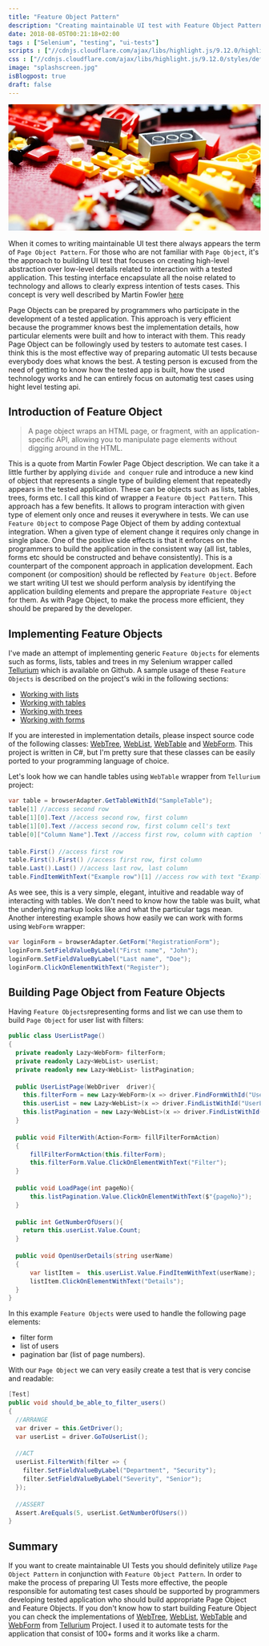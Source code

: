 ```yaml
---
title: "Feature Object Pattern"
description: "Creating maintainable UI test with Feature Object Pattern"
date: 2018-08-05T00:21:18+02:00
tags : ["Selenium", "testing", "ui-tests"]
scripts : ["//cdnjs.cloudflare.com/ajax/libs/highlight.js/9.12.0/highlight.min.js", "//cdnjs.cloudflare.com/ajax/libs/fitvids/1.2.0/jquery.fitvids.min.js"]
css : ["//cdnjs.cloudflare.com/ajax/libs/highlight.js/9.12.0/styles/default.min.css"]
image: "splashscreen.jpg"
isBlogpost: true
draft: false
---
```

![splashscreen](splashscreen.jpg)

When it comes to writing maintainable UI test there always appears the term of `Page Object Pattern`. For those who are not familiar with `Page Object`, it's the approach to building UI test that focuses on creating high-level abstraction over low-level details related to interaction with a tested application. This testing interface encapsulate all the noise related to technology and allows to clearly express intention of tests cases. This concept is very well described by Martin Fowler [here](https://martinfowler.com/bliki/PageObject.html) 

Page Objects can be prepared by programmers who participate in the development of a tested application. This approach is very efficient because the programmer knows best the implementation details, how particular elements were built and how to interact with them. This ready Page Object can be followingly used by testers to automate test cases. I think this is the most effective way of preparing automatic UI tests because everybody does what knows the best. A testing person is excused from the need of getting to know how the tested app is built, how the used technology works and he can entirely focus on automatig test cases using hight level testing api. 

## Introduction of Feature Object

> A page object wraps an HTML page, or fragment, with an application-specific API, allowing you to manipulate page elements without digging around in the HTML.

This is a quote from Martin Fowler Page Object description. We can take it a little further by applying `divide and conquer` rule and introduce a new kind of object that represents a single type of building element that repeatedly appears in the tested application. These can be objects such as lists, tables, trees, forms etc. I call this kind of wrapper a `Feature Object Pattern`. This approach has a few benefits. It allows to program interaction with given type of element only once and reuses it everywhere in tests. We can use `Feature Object` to compose Page Object of them by adding contextual integration. When a given type of element change it requires only change in single place. One of the positive side effects is that it enforces on the programmers to build the application in the consistent way (all list, tables, forms etc should be constructed and behave consistently). This is a counterpart of the component approach in application development. Each component (or composition) should be reflected by `Feature Object`. Before we start writing UI test we should perform analysis by identifying the application building elements and prepare the appropriate `Feature Object` for them. As with Page Object, to make the process more efficient, they should be prepared by the developer. 

## Implementing Feature Objects

I've made an attempt of implementing generic `Feature Objects` for elements such as forms, lists, tables and trees in my Selenium wrapper called [Tellurium](https://github.com/cezarypiatek/Tellurium) which is available on Github.  A sample usage of these `Feature Objects` is described on the project's wiki in the following sections:

- [Working with lists](https://github.com/cezarypiatek/Tellurium/wiki/Working-with-lists)
- [Working with tables](https://github.com/cezarypiatek/Tellurium/wiki/Working-with-tables)
- [Working with trees](https://github.com/cezarypiatek/Tellurium/wiki/Working-with-trees)
- [Working with forms](https://github.com/cezarypiatek/Tellurium/wiki/Working-with-forms)

If you are interested in implementation details, please inspect source code of the following classes: [WebTree](https://github.com/cezarypiatek/Tellurium/blob/6bd0673a04464f67ea6a41700c5d3419a9e028ce/Src/MvcPages/WebPages/WebTree.cs), [WebList](https://github.com/cezarypiatek/Tellurium/blob/4b3e8188f65d39a996621538823f876a68b8d4a3/Src/MvcPages/WebPages/WebList.cs), [WebTable](https://github.com/cezarypiatek/Tellurium/blob/4b3e8188f65d39a996621538823f876a68b8d4a3/Src/MvcPages/WebPages/WebTable.cs) and [WebForm](https://github.com/cezarypiatek/Tellurium/blob/4b3e8188f65d39a996621538823f876a68b8d4a3/Src/MvcPages/WebPages/WebForms/WebForm.cs). This project is written in C#, but I'm pretty sure that these classes can be easily ported to your programming language of choice.

Let's look how we can handle tables using `WebTable` wrapper from `Tellurium` project:

```csharp
var table = browserAdapter.GetTableWithId("SampleTable");
table[1] //access second row
table[1][0].Text //access second row, first column
table[1][0].Text //access second row, first column cell's text
table[0]["Column Name"].Text //access first row, column with caption  "Column Name" 

table.First() //access first row
table.First().First() //access first row, first column
table.Last().Last() //access last row, last column
table.FindItemWithText("Example row")[1] //access row with text "Example row", second colum
```

As wee see, this is a very simple, elegant, intuitive and readable way of interacting with tables. We don't need to know how the table was built, what the underlying markup looks like and what the particular tags mean. Another interesting example shows how easily we can work with forms using `WebForm` wrapper:

```csharp
var loginForm = browserAdapter.GetForm("RegistrationForm");
loginForm.SetFieldValueByLabel("First name", "John");
loginForm.SetFieldValueByLabel("Last name", "Doe");
loginForm.ClickOnElementWithText("Register");
```

## Building Page Object from Feature Objects

Having `Feature Objects`representing forms and list we can use them to build `Page Object` for user list with filters:

```csharp
public class UserListPage()
{
  private readonly Lazy<WebForm> filterForm;
  private readonly Lazy<WebList> userList;
  private readonly new Lazy<WebList> listPagination;

  public UserListPage(WebDriver  driver){    
    this.filterForm = new Lazy<WebForm>(x => driver.FindFormWithId("UserFilterForm"));
    this.userList = new Lazy<WebList>(x => driver.FindListWithId("UserList"));
    this.listPagination = new Lazy<WebList>(x => driver.FindListWithId("UserListPagination"));
  }

  public void FilterWith(Action<Form> fillFilterFormAction)
  {
      fillFilterFormAction(this.filterForm);
      this.filterForm.Value.ClickOnElementWithText("Filter");
  }

  public void LoadPage(int pageNo){
      this.listPagination.Value.ClickOnElementWithText($"{pageNo}");
  }

  public int GetNumberOfUsers(){
    return this.userList.Value.Count;
  }

  public void OpenUserDetails(string userName)
  {
      var listItem =  this.userList.Value.FindItemWithText(userName);
      listItem.ClickOnElementWithText("Details");
  }
}
```

In this example `Feature Objects` were used to handle the following page elements: 

 - filter form 
 - list of users
 - pagination bar (list of page numbers). 
 

With our `Page Object` we can very easily create a test that is very concise and readable:

```csharp
[Test]
public void should_be_able_to_filter_users()
{  
  //ARRANGE
  var driver = this.GetDriver();
  var userList = driver.GoToUserList();

  //ACT
  userList.FilterWith(filter => {
    filter.SetFieldValueByLabel("Department", "Security");
    filter.SetFieldValueByLabel("Severity", "Senior");
  });

  //ASSERT
  Assert.AreEquals(5, userList.GetNumberOfUsers())
}
```

## Summary
If you want to create maintainable UI Tests you should definitely utilize `Page Object Pattern` in conjunction with `Feature Object Pattern`. In order to make the process of preparing UI Tests more effective, the people responsible for automating test cases should be supported by programmers developing tested application who should build appropriate Page Object and Feature Objects. If you don't know how to start building Feature Object you can check the implementations of [WebTree](https://github.com/cezarypiatek/Tellurium/blob/6bd0673a04464f67ea6a41700c5d3419a9e028ce/Src/MvcPages/WebPages/WebTree.cs), [WebList](https://github.com/cezarypiatek/Tellurium/blob/4b3e8188f65d39a996621538823f876a68b8d4a3/Src/MvcPages/WebPages/WebList.cs), [WebTable](https://github.com/cezarypiatek/Tellurium/blob/4b3e8188f65d39a996621538823f876a68b8d4a3/Src/MvcPages/WebPages/WebTable.cs) and [WebForm](https://github.com/cezarypiatek/Tellurium/blob/4b3e8188f65d39a996621538823f876a68b8d4a3/Src/MvcPages/WebPages/WebForms/WebForm.cs) from [Tellurium](https://github.com/cezarypiatek/Tellurium) Project. I used it to automate tests for the application that consist of 100+ forms and it works like a charm.